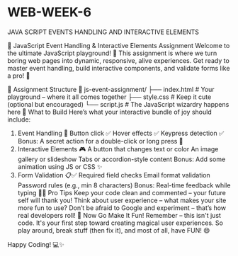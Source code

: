 # WEB-WEEK-6
JAVA SCRIPT EVENTS HANDLING AND INTERACTIVE ELEMENTS 

🎯 JavaScript Event Handling & Interactive Elements Assignment
Welcome to the ultimate JavaScript playground! 🎉 This assignment is where we turn boring web pages into dynamic, responsive, alive experiences. Get ready to master event handling, build interactive components, and validate forms like a pro! 💪

📁 Assignment Structure
📂 js-event-assignment/
├── index.html         # Your playground – where it all comes together
├── style.css          # Keep it cute (optional but encouraged)
└── script.js          # The JavaScript wizardry happens here
🧪 What to Build
Here’s what your interactive bundle of joy should include:

1. Event Handling 🎈
Button click ✅
Hover effects ✅
Keypress detection ✅
Bonus: A secret action for a double-click or long press 🤫
2. Interactive Elements 🎮
A button that changes text or color
An image gallery or slideshow
Tabs or accordion-style content
Bonus: Add some animation using JS or CSS ✨
3. Form Validation 📋✅
Required field checks
Email format validation
Password rules (e.g., min 8 characters)
Bonus: Real-time feedback while typing
🧙‍♂️ Pro Tips
Keep your code clean and commented – your future self will thank you!
Think about user experience – what makes your site more fun to use?
Don’t be afraid to Google and experiment – that’s how real developers roll!
🎉 Now Go Make It Fun!
Remember – this isn't just code. It's your first step toward creating magical user experiences. So play around, break stuff (then fix it), and most of all, have FUN! 😄

Happy Coding! 💻✨
